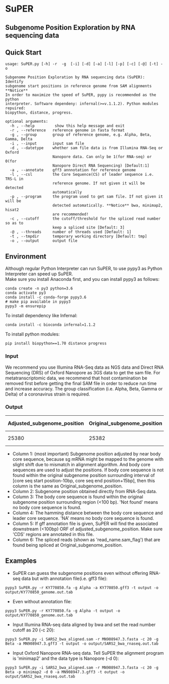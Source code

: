 # SuPER
## Subgenome Position Exploration by RNA sequencing data

## Quick Start
```
usage: SuPER.py [-h] -r  -g  [-i] [-d] [-a] [-l] [-p] [-c] [-@] [-t] -o

Subgenome Position Exploration by RNA sequencing data (SuPER): Identify
subgenome start positions in reference genome from SAM alignments **Notice**
In order to maximize the speed of SuPER, pypy is recommended as the python
interpreter. Software dependeny: infernal(>=v.1.1.2). Python modules repuired:
biopython, distance, progress.

optional arguments:
  -h , --help         show this help message and exit
  -r , --reference   reference genome in fasta format
  -g , --group       group of reference genome, e.g. Alpha, Beta, Gamma, Delta
  -i , --input       input sam file
  -d , --datetype    whether sam file data is from Illumina RNA-Seq or Oxford
                     Nanopore data. Can only be 1(for RNA-seq) or 0(for
                     Nanopore Direct RNA Sequencing) [Default:1]
  -a , --annotate    gff3 annnotation for reference genome
  -l , --csl         the Core Sequence(CS) of leader sequence i.e. TRS-L in
                     reference genome. If not given it will be detected
                     automatically
  -p , --program     the program used to get sam file. If not given it will be
                     detected automatically. **Notice** bwa, minimap2, hisat2
                     are recommended!
  -c , --cutoff      the cutoff/threshold for the spliced read number so as to
                     keep a spliced site [Default: 3]
  -@ , --threads     number of threads used [Default: 1]
  -t , --tmpdir      temporary working directory [Default: tmp]
  -o , --output      output file
```

## Environment
Although regular Python Interpreter can run SuPER, to use pypy3 as Python Interpreter can speed up SuPER.   
Make sure you install Anaconda first, and you can install pypy3 as follows:

```
conda create -n py3 python=3.6
conda activate py3
conda install -c conda-forge pypy3.6
# make pip available in pypy3
pypy3 -m ensurepip
```
To install dependency like Infernal:

```
conda install -c bioconda infernal=1.1.2
```
To install python modules:

```
pip install biopython==1.70 distance progress
```

### Input
We recommend you use Illumina RNA-Seq data as NGS data and Direct RNA Sequencing (DRS) of Oxford Nanopore as 3GS data to get the sam file.
For metatranscriptomic data, we recommend that host contamination be removed first before getting the final SAM file in order to reduce run time and increase accuracy.
The group classification (i.e. Alpha, Beta, Gamma or Delta) of a coronavirus strain is required.

### Output
Adjusted_subgenome_position | Original_subgenome_position | Putative_body_CS | Hamdist_from_leader_CS |Associated_ORF:start-end | Supported_read_list
---|---|---|---|---|----
25380 |	25382 | AACGAAC | 2 | gene-ORF3a:25393-26220 | SRR11059944.sra.749567.153,SRR11059944.sra.750829.163,...

- Column 1: (most important) Subgenome position adjusted by near body core sequence, because sg mRNA might be mapped to the genome with slight shift due to mismatch in alignment algorithm. And body core sequences are used to adjust the positions. If body core sequence is not found within the original subgenome position surrounding interval of [core seq start position-10bp, core seq end position+15bp], then this column is the same as Original_subgenome_position.
- Column 2: Subgenome position obtained directly from RNA-Seq data.
- Column 3: The body core sequence is found within the original subgenome position surrounding region (<100 bp). 'Not found' means no body core sequence is found.
- Column 4: The hamming distance between the body core sequence and leader core sequence. 'NA' means no body core sequence is found.
- Column 5: If gff annotation file is given, SuPER will find the associated downstream (<100bp) ORF of adjusted_subgenome_position. Make sure 'CDS' regions are annotated in this file. 
- Column 6: The spliced reads (shown as 'read_name.sam_flag') that are found being spliced at Original_subgenome_position.

## Examples

- SuPER can guess the subgenome positions even without offering RNA-seq data but with annotation file(i.e. gff3 file):
```
pypy3 SuPER.py -r KY770850.fa -g Alpha -a KY770850.gff3 -t output -o output/KY770850_genome.out.tab
```

- Even without annotation file:
```
pypy3 SuPER.py -r KY770850.fa -g Alpha -t output -o output/KY770850_genome.out.tab
```

- Input Illumina RNA-seq data aligned by bwa and set the read number cutoff as 20 (-c 20):
```
pypy3 SuPER.py -i SARS2_bwa_aligned.sam -r MN908947.3.fasta -c 20 -g Beta -a MN908947.3.gff3 -t output -o output/SARS2_bwa_rnaseq.out.tab
```

- Input Oxford Nanopore RNA-seq data. Tell SuPER the alignment program is 'minimap2' and the data type is Nanopore (-d 0):
```
pypy3 SuPER.py -i SARS2_bwa_aligned.sam -r MN908947.3.fasta -c 20 -g Beta -p minimap2 -d 0 -a MN908947.3.gff3 -t output -o output/SARS2_bwa_rnaseq.out.tab
```

